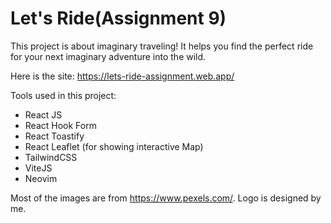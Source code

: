 # Let's Ride(Assignment 9)
This project is about imaginary traveling! It helps you find the perfect ride for your next imaginary adventure into the wild.

Here is the site: <https://lets-ride-assignment.web.app/>

Tools used in this project:
* React JS
* React Hook Form
* React Toastify
* React Leaflet (for showing interactive Map)
* TailwindCSS
* ViteJS
* Neovim

Most of the images are from <https://www.pexels.com/>. Logo is designed by me.

